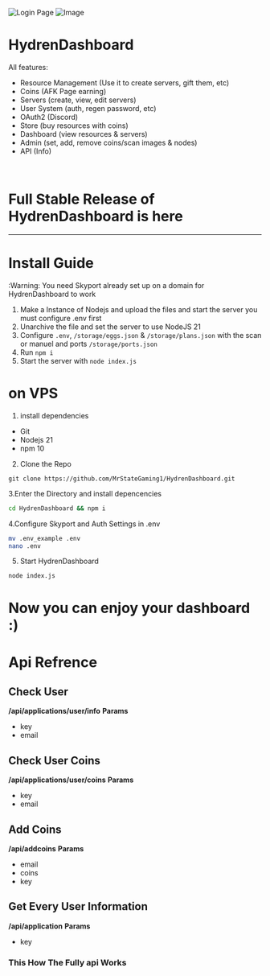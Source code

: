 ![Login Page](https://github-production-user-asset-6210df.s3.amazonaws.com/164923658/359977458-4199b55a-67b8-476c-98f5-953d51c51386.png?X-Amz-Algorithm=AWS4-HMAC-SHA256&X-Amz-Credential=AKIAVCODYLSA53PQK4ZA%2F20240821%2Fus-east-1%2Fs3%2Faws4_request&X-Amz-Date=20240821T152016Z&X-Amz-Expires=300&X-Amz-Signature=b22c21f9135b6681cb50c0d324823578dc95354e24b87a552033dbb02b1d7186&X-Amz-SignedHeaders=host&actor_id=164923658&key_id=0&repo_id=845004282)
![Image](https://github-production-user-asset-6210df.s3.amazonaws.com/164923658/359978078-f0ee3ee6-03f6-4c6f-a2ba-4f374e802fce.png?X-Amz-Algorithm=AWS4-HMAC-SHA256&X-Amz-Credential=AKIAVCODYLSA53PQK4ZA%2F20240821%2Fus-east-1%2Fs3%2Faws4_request&X-Amz-Date=20240821T152159Z&X-Amz-Expires=300&X-Amz-Signature=bc28e9672eb5bd0a95d6db26d048f1aa4f8c40b673e474c4f8c724a116ab9e7a&X-Amz-SignedHeaders=host&actor_id=164923658&key_id=0&repo_id=845004282)
# HydrenDashboard

All features:
- Resource Management (Use it to create servers, gift them, etc)
- Coins (AFK Page earning)
- Servers (create, view, edit servers)
- User System (auth, regen password, etc)
- OAuth2 (Discord)
- Store (buy resources with coins)
- Dashboard (view resources & servers)
- Admin (set, add, remove coins/scan images & nodes)
- API (Info)

<br>

# Full Stable Release of HydrenDashboard is here

<hr>

# Install Guide

:Warning: You need Skyport already set up on a domain for HydrenDashboard to work

1. Make a Instance of Nodejs and upload the files and start the server you must configure .env first
2. Unarchive the file and set the server to use NodeJS 21
3. Configure `.env`, `/storage/eggs.json` & `/storage/plans.json` with the scan or manuel and ports `/storage/ports.json`
4. Run `npm i`
5. Start the server with `node index.js`

# on VPS

1. install dependencies
 - Git
 - Nodejs 21
 - npm 10
2. Clone the Repo
```git
git clone https://github.com/MrStateGaming1/HydrenDashboard.git
```
3.Enter the Directory and install depencencies
```bash
cd HydrenDashboard && npm i
```
4.Configure Skyport and Auth Settings in .env 
```bash
mv .env_example .env
nano .env
```
5. Start HydrenDashboard
```bash
node index.js
```

# Now you can enjoy your dashboard :)

# Api Refrence

## Check User
**/api/applications/user/info**
**Params**
- key
- email
## Check User Coins
**/api/applications/user/coins**
**Params**
- key
- email
## Add Coins
**/api/addcoins**
**Params**
- email
- coins
- key
## Get Every User Information
**/api/application**
**Params**
- key


### This How The Fully api Works

